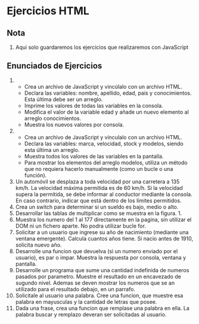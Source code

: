 # Ejercicios HTML

## Nota

1. Aqui solo guardaremos los ejercicios que realizaremos con JavaScript


## Enunciados de Ejercicios

1.  - Crea un archivo de JavaScript y vincúlalo con un archivo HTML.
    - Declara las variables: nombre, apellido, edad, pais y conocimientos. Esta última debe ser un arreglo.
    - Imprime los valores de todas las variables en la consola.
    - Modifica el valor de la variable edad y añade un nuevo elemento al arreglo conocimientos.
    - Muestra los nuevos valores por consola.
2.  - Crea un archivo de JavaScript y vínculalo con un archivo HTML.
    - Declara las variables: marca, velocidad, stock y modelos, siendo esta última un arreglo.
    - Muestra todos los valores de las variables en la pantalla.
    - Para mostrar los elementos del arreglo modelos, utiliza un método que no requiera hacerlo manualmente (como un bucle o una función).
3. Un automóvil se desplaza a toda velocidad por una carretera a 135 km/h. La velocidad máxima permitida es de 60 km/h. Si la velocidad supera la permitida, se debe informar al conductor mediante la consola. En caso contrario, indicar que está dentro de los límites permitidos.
4. Crea un switch para determinar si un sueldo es bajo, medio o alto.
5. Desarrollar las tablas de multiplicar como se muestra en la figura. 1.
6. Muestra los numero del 1 al 177 directamente en la pagina, sin utilizar el DOM ni un fichero aparte. No podra utilizar bucle for.
7. Solicitar a un usuario que ingrese su año de nacimiento (mediante una ventana emergente). Calcula cuantos años tiene. Si nacio antes de 1910, solicita nuevo año.
8. Desarrolle una funcion que devuelva (si un numero enviado por el usuario), es par o impar. Muestra la respuesta por consola, ventana y pantalla.
9. Desarrolle un programa que sume una cantidad indefinida de numeros pasados por parametro. Muestre el resultado en un encavezado de sugundo nivel. Ademas se deven mostrar los numeros que se an utilizado para el resultado debajo, en un parrafo.
10. Solicitale al usuario una palabra. Cree una funcion, que muestre esa palabra en mayusculas y la cantidad de letras que posee.
11. Dada una frase, crea una funcion que remplase una palabra en ella. La palabra buscar y remplazo deveran ser solicitadas al usuario.